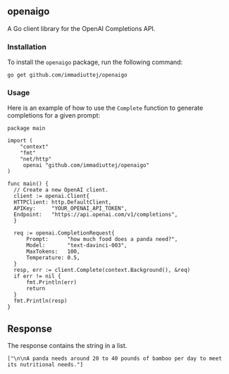 ## openaigo

A Go client library for the OpenAI Completions API.


### Installation

To install the `openaigo` package, run the following command:

```
go get github.com/immadiuttej/openaigo

```

### Usage

Here is an example of how to use the `Complete` function to generate completions for a given prompt:

```
package main

import (
    "context"
    "fmt"
    "net/http"
     openai "github.com/immadiuttej/openaigo"
)

func main() {
  // Create a new OpenAI client.
  client := openai.Client{
  HTTPClient: http.DefaultClient,
  APIKey:     "YOUR_OPENAI_API_TOKEN",
  Endpoint:   "https://api.openai.com/v1/completions",
  }

  req := openai.CompletionRequest{
      Prompt:      "how much food does a panda need?",
      Model:       "text-davinci-003",
      MaxTokens:   100,
      Temperature: 0.5,
  }
  resp, err := client.Complete(context.Background(), &req)
  if err != nil {
      fmt.Println(err)
      return
  }
  fmt.Println(resp)
}

```


## Response

The response contains the string in a list.
```
["\n\nA panda needs around 20 to 40 pounds of bamboo per day to meet its nutritional needs."]
```
